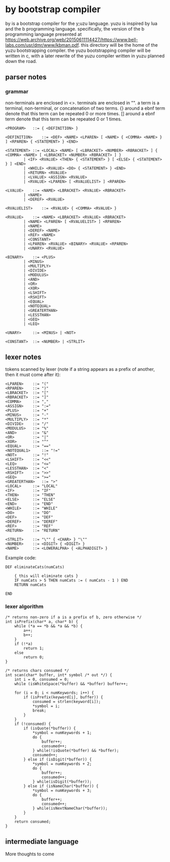 # by bootstrap compiler

by is a bootstrap compiler for the y;uzu language. yuzu is inspired by lua and the b programming language. specifically, the version of the b programming language presented at https://web.archive.org/web/20150611114427/https://www.bell-labs.com/usr/dmr/www/kbman.pdf. this directory will be the home of the yuzu bootstrapping compiler. the yuzu bootstrapping compiler will be written in c, with a later rewrite of the yuzu compiler written in yuzu planned down the road.

## parser notes

### grammar

non-terminals are enclosed in <>. terminals are enclosed in "". a term is a terminal, non-terminal, or concatenation of two terms. {} around a ebnf term denote that this term can be repeated 0 or more times. [] around a ebnf term denote that this term can be repeated 0 or 1 times.

	<PROGRAM>	::= { <DEFINITION> }
	
	<DEFINITION>	::= <DEF> <NAME> <LPAREN> [ <NAME> { <COMMA> <NAME> } ] <RPAREN> { <STATEMENT> } <END>
	
	<STATEMENT>	::= <LOCAL> <NAME> [ <LBRACKET> <NUMBER> <RBRACKET> ] { <COMMA> <NAME> [ <LBRACKET> <NUMBER> <RBRACKET> ] }
			| <IF> <RVALUE> <THEN> { <STATEMENT> } [ <ELSE> { <STATEMENT> } ] <END>
			| <WHILE> <RVALUE> <DO> { <STATEMENT> } <END>
			| <RETURN> <RVALUE>
			| <LVALUE> <ASSIGN> <RVALUE>
			| <RVALUE> <LPAREN> [ <RVALUELIST> ] <RPAREN>
	
	<LVALUE>	::= <NAME> <LBRACKET> <RVALUE> <RBRACKET>
			| <NAME>
			| <DEREF> <RVALUE>

	<RVALUELIST>	::= <RVALUE> { <COMMA> <RVALUE> }

	<RVALUE>	::= <NAME> <LBRACKET> <RVALUE> <RBRACKET>
			| <NAME> <LPAREN> [ <RVALUELIST> ] <RPAREN>
			| <NAME>
			| <DEREF> <NAME>
			| <REF> <NAME>
			| <CONSTANT>
			| <LPAREN> <RVALUE> <BINARY> <RVALUE> <RPAREN>
			| <UNARY> <RVALUE>

	<BINARY>	::= <PLUS>
			| <MINUS>
			| <MULTIPLY>
			| <DIVIDE>
			| <MODULUS>
			| <AND>
			| <OR>
			| <XOR>
			| <LSHIFT>
			| <RSHIFT>
			| <EQUAL>
			| <NOTEQUAL>
			| <GREATERTHAN>
			| <LESSTHAN>
			| <GEQ>
			| <LEQ>

	<UNARY>		::= <MINUS> | <NOT>

	<CONSTANT>	::= <NUMBER> | <STRLIT>

## lexer notes

tokens scanned by lexer (note if a string appears as a prefix of another, then it must come after it):

	<LPAREN> 	::= "(" 
	<RPAREN> 	::= ")" 
	<LBRACKET> 	::= "[" 
	<RBRACKET> 	::= "]" 
	<COMMA> 	::= "," 
	<ASSIGN> 	::= ":=" 
	<PLUS> 		::= "+" 
	<MINUS> 	::= "-" 
	<MULTIPLY> 	::= "*" 
	<DIVIDE> 	::= "/" 
	<MODULUS> 	::= "%" 
	<AND> 		::= "&" 
	<OR> 		::= "|" 
	<XOR> 		::= "^" 
	<EQUAL> 	::= "==" 
	<NOTEQUAL1> 	::= "!=" 
	<NOT> 		::= "!" 
	<LSHIFT> 	::= "<<" 
	<LEQ> 		::= "<=" 
	<LESSTHAN> 	::= "<"
	<RSHIFT> 	::= ">>" 
	<GEQ> 		::= ">="
	<GREATERTHAN> 	::= ">"
	<LOCAL>		::= "LOCAL"
	<IF>		::= "IF"
	<THEN>		::= "THEN"
	<ELSE>		::= "ELSE"
	<END>		::= "END"
	<WHILE>		::= "WHILE"
	<DO>		::= "DO"
	<DEF>		::= "DEF"
	<DEREF>		::= "DEREF"
	<REF>		::= "REF"
	<RETURN>	::= "RETURN"

	<STRLIT> 	::= "\"" { <CHAR> } "\""
	<NUMBER> 	::= <DIGIT> { <DIGIT> }
	<NAME> 		::= <LOWERALPHA> { <ALPHADIGIT> }


Example code:

	DEF eliminateCats(numCats)

		{ this will eliminate cats }
		IF numCats > 5 THEN numCats := ( numCats - 1 ) END
		RETURN numCats

	END

### lexer algorithm

	/* returns non-zero if a is a prefix of b, zero otherwise */
	int isPrefix(char* a, char* b) {
		while (*a == *b && *a && *b) {
			a++;
			b++;
		}
		if (!*a)
			return 1;
		else
			return 0;
	}

	/* returns chars consumed */
	int scan(char* buffer, int* symbol /* out */) {
		int i = 0, consumed = 0;
		while (isWhiteSpace(*buffer) && *buffer) buffer++;

		for (i = 0; i < numKeywords; i++) {
			if (isPrefix(keyword[i], buffer)) {
				consumed = strlen(keyword[i]);
				*symbol = i;
				break;
			}
		}
		if (!consumed) {
			if (isQuote(*buffer)) {
				*symbol = numKeywords + 1;
				do {
					buffer++; 
					consumed++;
				} while(!isQuote(*buffer) && *buffer);
				consumed++;
			} else if (isDigit(*buffer)) {
				*symbol = numKeywords + 2;
				do { 
					buffer++; 
					consumed++;
				} while(isDigit(*buffer));
			} else if (isNameChar(*buffer)) {
				*symbol = numKeywords + 3;
				do {
					buffer++;
					consumed++;
				} while(isNextNameChar(*buffer));
			}
		}
		return consumed;
	}


## intermediate language

More thoughts to come

